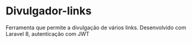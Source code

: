 # Divulgador-links
Ferramenta que permite a divulgação de vários links. Desenvolvido com Laravel 8, autenticação com JWT
